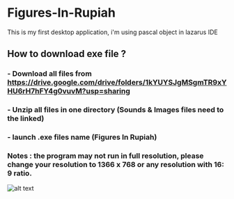 # Figures-In-Rupiah
This is my first desktop application, i'm using pascal object in lazarus IDE

## How to download exe file ?
### - Download all files from https://drive.google.com/drive/folders/1kYUYSJgMSgmTR9xYHU6rH7hFY4g0vuvM?usp=sharing
### - Unzip all files in one directory (Sounds & Images files need to the linked)
### - launch .exe files name (Figures In Rupiah)

### Notes : the program may not run in full resolution, please change your resolution to 1366 x 768 or any resolution with 16: 9 ratio.

![alt text]()
